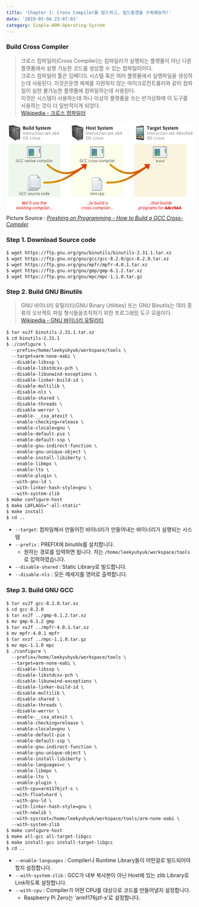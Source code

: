 ```yaml
---
title: 'Chapter 1: Cross Compiler를 빌드하고, 빌드환경을 구축해보자!'
date: '2019-03-04 23:07:01'
category: Simple-ARM-Operating-System
---
```


### Build Cross Compiler

> 크로스 컴파일러(Cross Compiler)는 컴파일러가 실행되는 플랫폼이 아닌 다른 플랫폼에서 실행 가능한 코드를 생성할 수 있는 컴파일러이다.  
> 크로스 컴파일러 툴은 임베디드 시스템 혹은 여러 플랫폼에서 실행파일을 생성하는데 사용된다. 이것은운영 체제를 지원하지 않는 마이크로컨트롤러와 같이 컴파일이 실현 불가능한 플랫폼에 컴파일하는데 사용된다.  
> 이것은 시스템이 사용하는데 하나 이상의 플랫폼을 쓰는 반가상화에 이 도구를 사용하는 것이 더 일반적이게 되었다.  
> [Wikipedia - 크로스 컴파일러](https://ko.wikipedia.org/wiki/크로스%20컴파일러)

![GNU GCC Cross Compiler](/assets/image/2019-03-04-Simple-ARM-Operating-System-Chapter-1/2019-03-04-Simple-ARM-Operating-System-Chapter-1_1.png)  
Picture Source : _[Preshing on Programming - How to Build a GCC Cross-Compiler ](https://preshing.com/20141119/how-to-build-a-gcc-cross-compiler)_

### Step 1. Download Source code

```
$ wget https://ftp.gnu.org/gnu/binutils/binutils-2.31.1.tar.xz
$ wget https://ftp.gnu.org/gnu/gcc/gcc-8.2.0/gcc-8.2.0.tar.xz
$ wget https://ftp.gnu.org/gnu/mpfr/mpfr-4.0.1.tar.xz
$ wget https://ftp.gnu.org/gnu/gmp/gmp-6.1.2.tar.xz
$ wget https://ftp.gnu.org/gnu/mpc/mpc-1.1.0.tar.gz
```

### Step 2. Build GNU Binutils

> GNU 바이너리 유틸리티(GNU Binary Utilities) 또는 GNU Binutils는 여러 종류의 오브젝트 파일 형식들을조작하기 위한 프로그래밍 도구 모음이다.  
> [Wikipedia - GNU 바이너리 유틸리티](https://ko.wikipedia.org/wiki/GNU_바이너리_유틸리티)

```
$ tar xvJf binutils-2.31.1.tar.xz
$ cd binutils-2.31.1
$ ./configure \
  --prefix=/home/leekyuhyuk/workspace/tools \
  --target=arm-none-eabi \
  --disable-libssp \
  --disable-libstdcxx-pch \
  --disable-libunwind-exceptions \
  --disable-linker-build-id \
  --disable-multilib \
  --disable-nls \
  --disable-shared \
  --disable-threads \
  --disable-werror \
  --enable-__cxa_atexit \
  --enable-checking=release \
  --enable-clocale=gnu \
  --enable-default-pie \
  --enable-default-ssp \
  --enable-gnu-indirect-function \
  --enable-gnu-unique-object \
  --enable-install-libiberty \
  --enable-libmpx \
  --enable-lto \
  --enable-plugin \
  --with-gnu-ld \
  --with-linker-hash-style=gnu \
  --with-system-zlib
$ make configure-host
$ make LDFLAGS="-all-static"
$ make install
$ cd ..
```

- `--target`: 컴파일해서 만들어진 바이너리가 만들어내는 바이너리가 실행되는 시스템
- `--prefix` : PREFIX에 binutils를 설치합니다.
  - 원하는 경로를 입력하면 됩니다. 저는 `/home/leekyuhyuk/workspace/tools`로 입력하였습니다.
- `--disable-shared` : Static Library로 빌드합니다.
- `--disable-nls` : 모든 메세지를 영어로 출력합니다.

### Step 3. Build GNU GCC

```
$ tar xvJf gcc-8.2.0.tar.xz
$ cd gcc-8.2.0
$ tar xvJf ../gmp-6.1.2.tar.xz
$ mv gmp-6.1.2 gmp
$ tar xvJf ../mpfr-4.0.1.tar.xz
$ mv mpfr-4.0.1 mpfr
$ tar xvzf ../mpc-1.1.0.tar.gz
$ mv mpc-1.1.0 mpc
$ ./configure \
  --prefix=/home/leekyuhyuk/workspace/tools \
  --target=arm-none-eabi \
  --disable-libssp \
  --disable-libstdcxx-pch \
  --disable-libunwind-exceptions \
  --disable-linker-build-id \
  --disable-multilib \
  --disable-shared \
  --disable-threads \
  --disable-werror \
  --enable-__cxa_atexit \
  --enable-checking=release \
  --enable-clocale=gnu \
  --enable-default-pie \
  --enable-default-ssp \
  --enable-gnu-indirect-function \
  --enable-gnu-unique-object \
  --enable-install-libiberty \
  --enable-languages=c \
  --enable-libmpx \
  --enable-lto \
  --enable-plugin \
  --with-cpu=arm1176jzf-s \
  --with-float=hard \
  --with-gnu-ld \
  --with-linker-hash-style=gnu \
  --with-newlib \
  --with-sysroot=/home/leekyuhyuk/workspace/tools/arm-none-eabi \
  --with-system-zlib
$ make configure-host
$ make all-gcc all-target-libgcc
$ make install-gcc install-target-libgcc
$ cd ..
```

- `--enable-languages` : Compiler나 Runtime Library들이 어떤걸로 빌드되어야 할지 설정합니다.
- `--with-system-zlib` : GCC가 내부 복사본이 아닌 Host에 있는 zlib Library로 Link하도록 설정합니다.
- `--with-cpu` : Compiler가 어떤 CPU를 대상으로 코드를 만들어낼지 설정합니다.
  - Raspberry Pi Zero는 'arm1176jzf-s'로 설정합니다.
